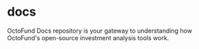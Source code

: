 # docs
OctoFund Docs repository is your gateway to understanding how OctoFund's open-source investment analysis tools work.
